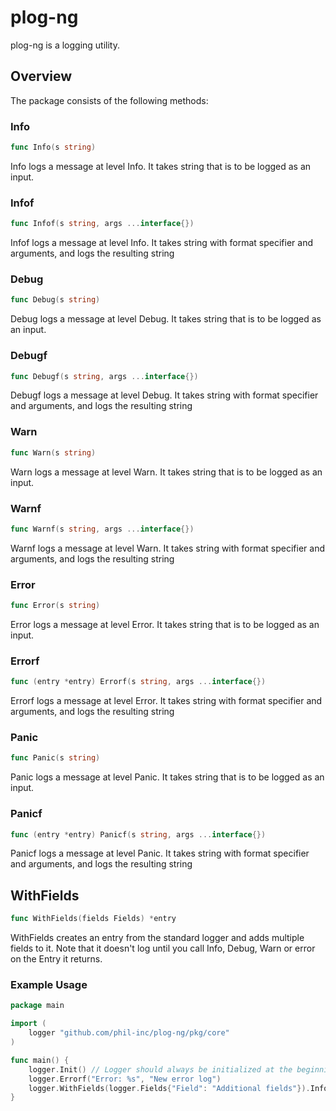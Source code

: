 # plog-ng

plog-ng is a logging utility.

## Overview

The package consists of the following methods:

### Info

```go
func Info(s string)
```

Info logs a message at level Info. It takes string that is to be logged as an input.

### Infof

```go
func Infof(s string, args ...interface{})
```

Infof logs a message at level Info. It takes string with format specifier and arguments, and logs the resulting string

### Debug

```go
func Debug(s string)
```

Debug logs a message at level Debug. It takes string that is to be logged as an input.

### Debugf

```go
func Debugf(s string, args ...interface{})
```

Debugf logs a message at level Debug. It takes string with format specifier and arguments, and logs the resulting string

### Warn

```go
func Warn(s string)
```

Warn logs a message at level Warn. It takes string that is to be logged as an input.

### Warnf

```go
func Warnf(s string, args ...interface{})
```

Warnf logs a message at level Warn. It takes string with format specifier and arguments, and logs the resulting string

### Error

```go
func Error(s string)
```

Error logs a message at level Error. It takes string that is to be logged as an input.

### Errorf

```go
func (entry *entry) Errorf(s string, args ...interface{})
```

Errorf logs a message at level Error. It takes string with format specifier and arguments, and logs the resulting string

### Panic

```go
func Panic(s string)
```

Panic logs a message at level Panic. It takes string that is to be logged as an input.

### Panicf

```go
func (entry *entry) Panicf(s string, args ...interface{})
```

Panicf logs a message at level Panic. It takes string with format specifier and arguments, and logs the resulting string

## WithFields

```go
func WithFields(fields Fields) *entry
```

WithFields creates an entry from the standard logger and adds multiple fields to it.
Note that it doesn't log until you call Info, Debug, Warn or error on the Entry it returns.

### Example Usage

```go
package main

import (
    logger "github.com/phil-inc/plog-ng/pkg/core"
)

func main() {
    logger.Init() // Logger should always be initialized at the beginning
    logger.Errorf("Error: %s", "New error log")
    logger.WithFields(logger.Fields{"Field": "Additional fields"}).Infof("Info message: %s", "special info message")
}

```
